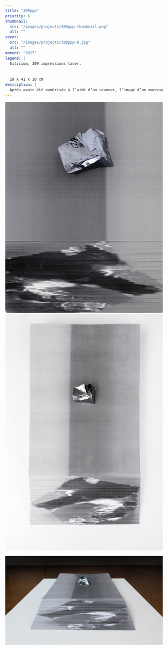 ```yaml
---
title: "309ppp"
priority: 6
thumbnail:
  src: "/images/projects/309ppp-thumbnail.png"
  alt: ""
cover:
  src: "/images/projects/309ppp-0.jpg"
  alt: ""
moment: "2017"
legend: |
  Silicium, 309 impressions laser. 


  29 x 41 x 10 cm
description: |
  Après avoir été numérisée à l’aide d’un scanner, l’image d’un morceau de silicium, un matériau semi-conducteur, est dévoilée sur la tranche des feuilles d’une ramette de papier. Le silicium, placé au sommet de la pile de papier, opère ainsi un jeu sur la condition physique et matérielle du numérique.
---
```


![](/images/projects/309ppp-1.jpg)![](/images/projects/309ppp-2.jpg)

![](/images/projects/309ppp-3.jpg)
